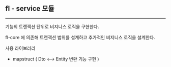 ## fl - service 모듈

----


기능의 트랜잭션 단위로 비지니스 로직을 구현한다.

fl-core 에 의존해 트랜잭션 범위를 설계하고 추가적인 비지니스 로직을 설계한다.

사용 라이브러리
- mapstruct ( Dto <--> Entity 변환 기능 구현 )